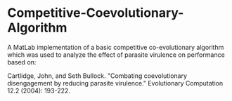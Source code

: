 # Competitive-Coevolutionary-Algorithm

A MatLab implementation of a basic competitive co-evolutionary algorithm which was used to analyze the effect of parasite virulence on performance based on: 

Cartlidge, John, and Seth Bullock. "Combating coevolutionary disengagement by reducing parasite virulence." Evolutionary Computation 12.2 (2004): 193-222.
